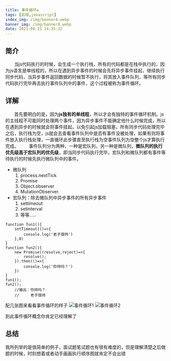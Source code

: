 ```yaml
---
title: 事件循环♻️
tags: [前端,javascript]
index_img: /img/banner4.webp
banner_img: /img/banner8.webp
date: 2021-08-23 14:35:32
---
```


## 简介
&emsp;&emsp;当js代码执行的时候，会生成一个执行栈，所有的代码都是在栈中执行的，因为js语言是单线程的，所以在遇到异步事件的时候会先将异步事件挂起，继续执行同步代码，当异步事件返回数据的时候暂不执行，将其放入事件队列，等所有同步代码执行完毕再去执行事件队列中的事件，这个过程被称为事件循环。

## 详解

&emsp;&emsp;首先要明白的是，因为**js独有的单线程**，所以才会有独特的事件循环机制。js的主线程不可能同时处理两个事件，因为异步事件不能确定他什么时候完成，所以在遇到异步的时候就会将事件挂起，以免引起js加载阻塞，所有同步代码处理完毕之后，执行栈为空，js就会去查看事件队列中是否有事件没被处理，如果有则将事件放入执行栈处理，一直循环此步骤直至执行栈为空事件队列为空整个js才算执行完成。
&emsp;&emsp;事件队列分为两种，一种是宏队列，另一种是微队列，**微队列的执行优先级高于宏队列的优先级**，即当同步代码执行完毕，宏队列和微队列都有事件等待执行的时候先执行微队列中的事件。
- 微队列
    1. process.nextTick
    2. Promise
    3. Object.observer
    4. MutationObserver.
- 宏队列：除去微队列中异步事件的所有异步事件
    1. settimeout
    2. setinterval
    3. 等等.....

```
function fun1(){
    setTimeout(()=>{
        console.log('老子很帅')
    },0)
}
function fun2(){
    new Promise((resolve,reject)=>{
        resolve();
    }).then(()=>{
        console.log('你帅吗？')
    })
}
fun1();
fun2();
    //输出：你帅吗？
    //     老子很帅
```
配几张图来看看事件循环的样子
![事件循环1](/img/eventloop1.png)
![事件循环2](/img/eventloop2.png)

到此事件循环概念你肯定已经理解了

## 总结

我所列举的是很简单的例子，面试题笔试题也有很有难度的，但是理解清楚之后做题的时候，时刻想着或者动手画画执行顺序图就肯定不会出错
